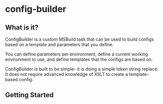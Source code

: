 config-builder
==============

## What is it?
ConfigBuilder is a custom MSBuild task that can be used to build configs based on a template and parameters that you define.

You can define parameters per environment, define a current working environment to use, and define templates that the configs are based on.

ConfigBuilder is built to be simple- it is doing a simple token string replace. It does not require advanced knowledge of XSLT to create a template-based config.

## Getting Started
